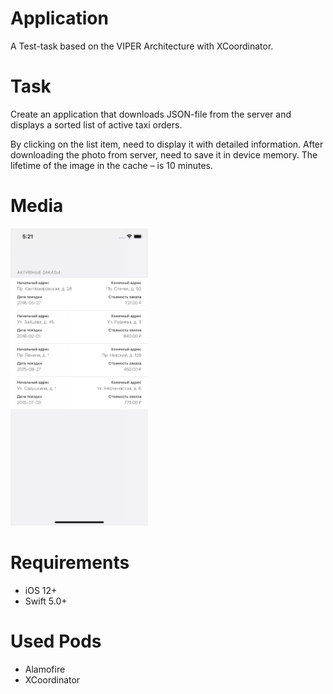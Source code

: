
# Application

A Test-task based on the VIPER Architecture with XCoordinator.

# Task
Create an application that downloads JSON-file from the server and displays a sorted list of active taxi orders.  

By clicking on the list item, need to display it with detailed information. After downloading the photo from server, need to save it in device memory. The lifetime of the image in the cache – is 10 minutes.
# Media
<img src="https://github.com/qwite/Viper-Task-App/blob/main/simulator-recording.gif" width="220">

# Requirements
* iOS 12+
* Swift 5.0+

# Used Pods 
* Alamofire
* XCoordinator
